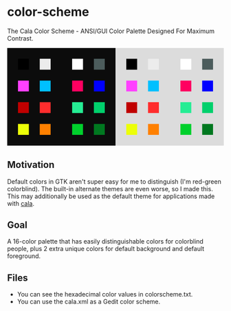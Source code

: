 # color-scheme
The Cala Color Scheme - ANSI/GUI Color Palette Designed For Maximum Contrast.

![Palette](palette.gif)

## Motivation
Default colors in GTK aren't super easy for me to distinguish (I'm red-green
colorblind).  The built-in alternate themes are even worse, so I made this.
This may additionally be used as the default theme for applications made with
[cala](https://github.com/libcala/cala).

## Goal
A 16-color palette that has easily distinguishable colors for colorblind people,
plus 2 extra unique colors for default background and default foreground.

## Files
- You can see the hexadecimal color values in colorscheme.txt.
- You can use the cala.xml as a Gedit color scheme.

